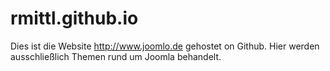 rmittl.github.io
================
Dies ist die Website http://www.joomlo.de gehostet on Github. Hier werden ausschließlich Themen rund um Joomla behandelt.
